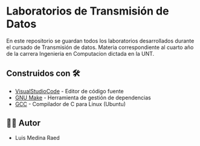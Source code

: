 # Laboratorios de Transmisión de Datos

En este repositorio se guardan todos los laboratorios desarrollados durante el cursado de Transmisión de datos. Materia correspondiente al cuarto año de la carrera Ingenieria en Computacion dictada en la UNT.

## Construidos con 🛠️

* [VisualStudioCode](https://code.visualstudio.com/) - Editor de código fuente
* [GNU Make](https://www.gnu.org/software/make/) - Herramienta de gestión de dependencias
* [GCC](https://gcc.gnu.org/) - Compilador de C para Linux (Ubuntu)

## 👨‍💻 Autor

- Luis Medina Raed